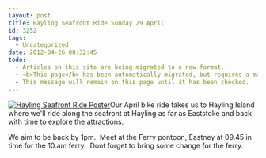 ```yaml
---
layout: post
title: Hayling Seafront Ride Sunday 29 April
id: 3252
tags:
  - Uncategorized
date: 2012-04-26 08:32:45
todo:
  - Articles on this site are being migrated to a new format.
  - <b>This page</b> has been automatically migrated, but requires a manual check-&amp;-tune to ensure the format and links all work as expected.
  - This message will remain on this page until it has been checked.
---
```


[![Hayling Seafront Ride Poster](http://www.pompeybug.co.uk/wp-content/uploads/2012/04/hayling-seafront-pdf-177x250.jpg "hayling-seafront-pdf (177x250)")](http://www.pompeybug.co.uk/wp-content/uploads/2012/04/hayling-seafront-pdf-177x250.jpg)Our April bike ride takes us to Hayling Island where we'll ride along the seafront at Hayling as far as Eaststoke and back with time to explore the attractions.

We aim to be back by 1pm.  Meet at the Ferry pontoon, Eastney at 09.45 in time for the 10.am ferry.  Dont forget to bring some change for the ferry.